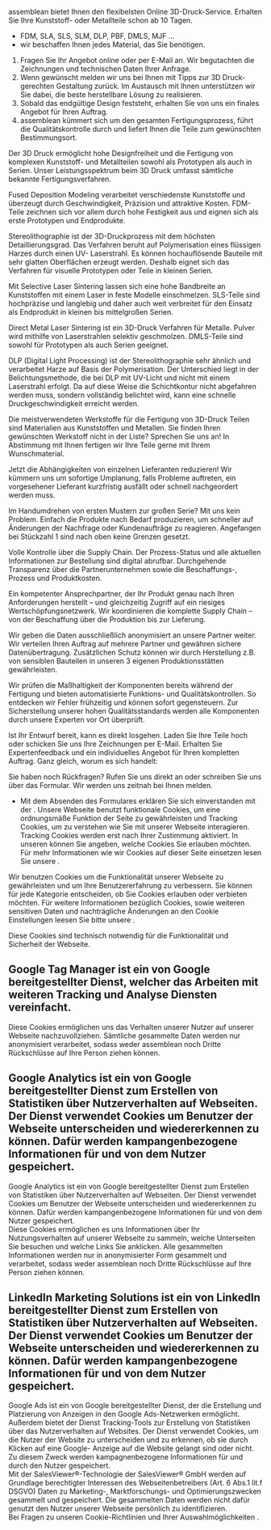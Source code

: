 assemblean bietet Ihnen den flexibelsten Online 3D-Druck-Service. Erhalten Sie
Ihre Kunststoff- oder Metallteile schon ab 10 Tagen.

  * FDM, SLA, SLS, SLM, DLP, PBF, DMLS, MJF …
  * wir beschaffen Ihnen jedes Material, das Sie benötigen.

  1. Fragen Sie Ihr Angebot online oder per E-Mail an. Wir begutachten die Zeichnungen und technischen Daten Ihrer Anfrage.
  2. Wenn gewünscht melden wir uns bei Ihnen mit Tipps zur 3D Druck-gerechten Gestaltung zurück. Im Austausch mit Ihnen unterstützen wir Sie dabei, die beste herstellbare Lösung zu realisieren. 
  3. Sobald das endgültige Design feststeht, erhalten Sie von uns ein finales Angebot für Ihren Auftrag.
  4. assemblean kümmert sich um den gesamten Fertigungsprozess, führt die Qualitätskontrolle durch und liefert Ihnen die Teile zum gewünschten Bestimmungsort.

Der 3D Druck ermöglicht hohe Designfreiheit und die Fertigung von komplexen
Kunststoff- und Metallteilen sowohl als Prototypen als auch in Serien. Unser
Leistungsspektrum beim 3D Druck umfasst sämtliche bekannte Fertigungsverfahren.

Fused Deposition Modeling verarbeitet verschiedenste Kunststoffe und überzeugt
durch Geschwindigkeit, Präzision und attraktive Kosten. FDM-Teile zeichnen sich
vor allem durch hohe Festigkeit aus und eignen sich als erste Prototypen und
Endprodukte.

Stereolithographie ist der 3D-Druckprozess mit dem höchsten Detaillierungsgrad.
Das Verfahren beruht auf Polymerisation eines flüssigen Harzes durch einen UV-
Laserstrahl. Es können hochauflösende Bauteile mit sehr glatten Oberflächen
erzeugt werden. Deshalb eignet sich das Verfahren für visuelle Prototypen oder
Teile in kleinen Serien.

Mit Selective Laser Sintering lassen sich eine hohe Bandbreite an Kunststoffen
mit einem Laser in feste Modelle einschmelzen. SLS-Teile sind hochpräzise und
langlebig und daher auch weit verbreitet für den Einsatz als Endprodukt in
kleinen bis mittelgroßen Serien.

Direct Metal Laser Sintering ist ein 3D-Druck Verfahren für Metalle. Pulver wird
mithilfe von Laserstrahlen selektiv geschmolzen. DMLS-Teile sind sowohl für
Prototypen als auch Serien geeignet.

DLP (Digital Light Processing) ist der Stereolithographie sehr ähnlich und
verarbeitet Harze auf Basis der Polymerisation. Der Unterschied liegt in der
Belichtungsmethode, die bei DLP mit UV-Licht und nicht mit einem Laserstrahl
erfolgt. Da auf diese Weise die Schichtkontur nicht abgefahren werden muss,
sondern vollständig belichtet wird, kann eine schnelle Druckgeschwindigkeit
erreicht werden.

Die meistverwendeten Werkstoffe für die Fertigung von 3D-Druck Teilen sind
Materialien aus Kunststoffen und Metallen. Sie finden Ihren gewünschten
Werkstoff nicht in der Liste? Sprechen Sie uns an! In Abstimmung mit Ihnen
fertigen wir Ihre Teile gerne mit Ihrem Wunschmaterial.

Jetzt die Abhängigkeiten von einzelnen Lieferanten reduzieren! Wir kümmern uns
um sofortige Umplanung, falls Probleme auftreten, ein vorgesehener Lieferant
kurzfristig ausfällt oder schnell nachgeordert werden muss.

Im Handumdrehen von ersten Mustern zur großen Serie? Mit uns kein Problem.
Einfach die Produkte nach Bedarf produzieren, um schneller auf Änderungen der
Nachfrage oder Kundenaufträge zu reagieren. Angefangen bei Stückzahl 1 sind nach
oben keine Grenzen gesetzt.

Volle Kontrolle über die Supply Chain. Der Prozess-Status und alle aktuellen
Informationen zur Bestellung sind digital abrufbar. Durchgehende Transparenz
über die Partnerunternehmen sowie die Beschaffungs-, Prozess und Produktkosten.

Ein kompetenter Ansprechpartner, der Ihr Produkt genau nach Ihren Anforderungen
herstellt – und gleichzeitig Zugriff auf ein riesiges Wertschöpfungsnetzwerk.
Wir koordinieren die komplette Supply Chain – von der Beschaffung über die
Produktion bis zur Lieferung.

Wir geben die Daten ausschließlich anonymisiert an unsere Partner weiter. Wir
verteilen Ihren Auftrag auf mehrere Partner und gewähren sichere
Datenübertragung. Zusätzlichen Schutz können wir durch Herstellung z.B. von
sensiblen Bauteilen in unseren 3 eigenen Produktionsstätten gewährleisten.

Wir prüfen die Maßhaltigkeit der Komponenten bereits während der Fertigung und
bieten automatisierte Funktions- und Qualitätskontrollen. So entdecken wir
Fehler frühzeitig und können sofort gegensteuern. Zur Sicherstellung unserer
hohen Qualitätsstandards werden alle Komponenten durch unsere Experten vor Ort
überprüft.

Ist Ihr Entwurf bereit, kann es direkt losgehen. Laden Sie Ihre Teile hoch oder
schicken Sie uns Ihre Zeichnungen per E-Mail. Erhalten Sie Expertenfeedback und
ein individuelles Angebot für Ihren kompletten Auftrag. Ganz gleich, worum es
sich handelt:

Sie haben noch Rückfragen? Rufen Sie uns direkt an oder schreiben Sie uns über
das Formular. Wir werden uns zeitnah bei Ihnen melden.

* Mit dem Absenden des Formulares erklären Sie sich einverstanden mit der .
Unsere Webseite benutzt funktionale Cookies, um eine ordnungsmäße Funktion der
Seite zu gewährleisten und Tracking Cookies, um zu verstehen wie Sie mit unserer
Webseite interagieren. Tracking Cookies werden erst nach Ihrer Zustimmung
aktiviert. In unseren können Sie angeben, welche Cookies Sie erlauben möchten.
Für mehr Informationen wie wir Cookies auf dieser Seite einsetzen lesen Sie
unsere .

Wir benutzen Cookies um die Funktionalität unserer Webseite zu gewährleisten und
um Ihre Benutzererfahrung zu verbessern. Sie können für jede Kategorie
entscheiden, ob Sie Cookies erlauben oder verbieten möchten. Für weitere
Informationen bezüglich Cookies, sowie weiteren sensitiven Daten und
nachträgliche Änderungen an den Cookie Einstellungen leesen Sie bitte unsere .

Diese Cookies sind technisch notwendig für die Funktionalität und Sicherheit der
Webseite.

Google Tag Manager ist ein von Google bereitgestellter Dienst, welcher das
Arbeiten mit weiteren Tracking und Analyse Diensten vereinfacht.  
---  
Diese Cookies ermöglichen uns das Verhalten unserer Nutzer auf unserer Webseite
nachzuvollziehen. Sämtliche gesammelte Daten werden nur anonymisiert
verarbeitet, sodass weder assemblean noch Dritte Rückschlüsse auf Ihre Person
ziehen können.

Google Analytics ist ein von Google bereitgestellter Dienst zum Erstellen von
Statistiken über Nutzerverhalten auf Webseiten. Der Dienst verwendet Cookies um
Benutzer der Webseite unterscheiden und wiedererkennen zu können. Dafür werden
kampangenbezogene Informationen für und von dem Nutzer gespeichert.  
---  
Google Analytics ist ein von Google bereitgestellter Dienst zum Erstellen von
Statistiken über Nutzerverhalten auf Webseiten. Der Dienst verwendet Cookies um
Benutzer der Webseite unterscheiden und wiedererkennen zu können. Dafür werden
kampangenbezogene Informationen für und von dem Nutzer gespeichert.  
Diese Cookies ermöglichen es uns Informationen über Ihr Nutzungsverhalten auf
unserer Webseite zu sammeln, welche Unterseiten Sie besuchen und welche Links
Sie anklicken. Alle gesammelten Informationen werden nur in anonymisierter Form
gesammelt und verarbeitet, sodass weder assemblean noch Dritte Rückschlüsse auf
Ihre Person ziehen können.

LinkedIn Marketing Solutions ist ein von LinkedIn bereitgestellter Dienst zum
Erstellen von Statistiken über Nutzerverhalten auf Webseiten. Der Dienst
verwendet Cookies um Benutzer der Webseite unterscheiden und wiedererkennen zu
können. Dafür werden kampangenbezogene Informationen für und von dem Nutzer
gespeichert.  
---  
Google Ads ist ein von Google bereitgestellter Dienst, der die Erstellung und
Platzierung von Anzeigen in den Google Ads-Netzwerken ermöglicht. Außerdem
bietet der Dienst Tracking-Tools zur Erstellung von Statistiken über das
Nutzerverhalten auf Websites. Der Dienst verwendet Cookies, um die Nutzer der
Website zu unterscheiden und zu erkennen, ob sie durch Klicken auf eine Google-
Anzeige auf die Website gelangt sind oder nicht. Zu diesem Zweck werden
kampagnenbezogene Informationen für und durch den Nutzer gespeichert.  
Mit der SalesViewer®-Technologie der SalesViewer® GmbH werden auf Grundlage
berechtigter Interessen des Webseitenbetreibers (Art. 6 Abs.1 lit.f DSGVO) Daten
zu Marketing-, Marktforschungs- und Optimierungszwecken gesammelt und
gespeichert. Die gesammelten Daten werden nicht dafür genutzt den Nutzer unserer
Webseite persönlich zu identifizieren.  
Bei Fragen zu unseren Cookie-Richtlinien und Ihrer Auswahlmöglichkeiten .

